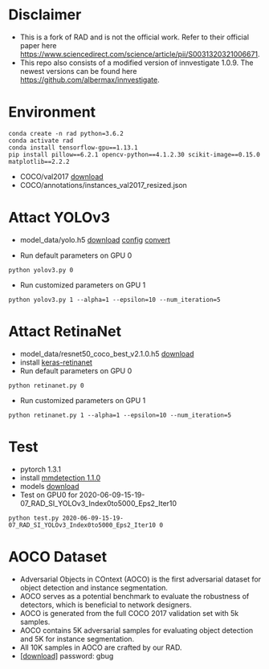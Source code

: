 # Disclaimer
* This is a fork of RAD and is not the official work. Refer to their official paper here https://www.sciencedirect.com/science/article/pii/S0031320321006671. 
* This repo also consists of a modified version of innvestigate 1.0.9. The newest versions can be found here https://github.com/albermax/innvestigate.

# Environment
```
conda create -n rad python=3.6.2
conda activate rad
conda install tensorflow-gpu==1.13.1
pip install pillow==6.2.1 opencv-python==4.1.2.30 scikit-image==0.15.0 matplotlib==2.2.2
```
* COCO/val2017 [download](http://cocodataset.org)
* COCO/annotations/instances_val2017_resized.json

# Attact YOLOv3
* model_data/yolo.h5 [download](https://pjreddie.com/media/files/yolov3.weights)  [config](https://github.com/pjreddie/darknet/blob/master/cfg/yolov3.cfg) [convert](https://github.com/qqwweee/keras-yolo3/blob/master/convert.py)

* Run default parameters on GPU 0
```
python yolov3.py 0
```
* Run customized parameters on GPU 1
```
python yolov3.py 1 --alpha=1 --epsilon=10 --num_iteration=5
```

# Attact RetinaNet
* model_data/resnet50_coco_best_v2.1.0.h5 [download](https://github.com/fizyr/keras-retinanet/releases/download/0.5.1/resnet50_coco_best_v2.1.0.h5)
* install [keras-retinanet](https://github.com/fizyr/keras-retinanet)
* Run default parameters on GPU 0
```
python retinanet.py 0
```
* Run customized parameters on GPU 1
```
python retinanet.py 1 --alpha=1 --epsilon=10 --num_iteration=5
```

# Test
* pytorch 1.3.1
* install [mmdetection 1.1.0](https://github.com/open-mmlab/mmdetection)
* models [download](https://mmdetection.readthedocs.io/en/latest/model_zoo.html)
* Test on GPU0 for 2020-06-09-15-19-07_RAD_SI_YOLOv3_Index0to5000_Eps2_Iter10
```
python test.py 2020-06-09-15-19-07_RAD_SI_YOLOv3_Index0to5000_Eps2_Iter10 0
```

# AOCO Dataset
* Adversarial Objects in COntext (AOCO) is the first adversarial dataset for object detection and instance segmentation. 
* AOCO serves as a potential benchmark to evaluate the robustness of detectors, which is beneficial to network designers.
* AOCO is generated from the full COCO 2017 validation set with 5k samples. 
* AOCO contains 5K adversarial samples for evaluating object detection and 5K for instance segmentation. 
* All 10K samples in AOCO are crafted by our RAD.
* [[download]](https://pan.baidu.com/s/1fjy9toJDRLTp8RSN-q1gZQ) password: gbug 
